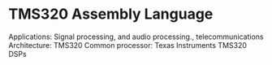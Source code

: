 # TMS320 Assembly Language

Applications: Signal processing, and audio processing., telecommunications
Architecture: TMS320
Common processor: Texas Instruments TMS320 DSPs